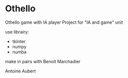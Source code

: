 # Othello
Othello game with IA player
Project for "IA and game" unit

use librairy:
  - tkinter
  - numpy
  - numba
  
make in pairs with Benoit Marchadier



Antoine Aubert
